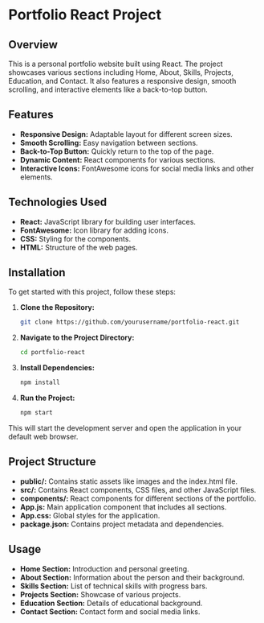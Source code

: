 # Portfolio React Project

## Overview

This is a personal portfolio website built using React. The project showcases various sections including Home, About, Skills, Projects, Education, and Contact. It also features a responsive design, smooth scrolling, and interactive elements like a back-to-top button.

## Features

- **Responsive Design:** Adaptable layout for different screen sizes.
- **Smooth Scrolling:** Easy navigation between sections.
- **Back-to-Top Button:** Quickly return to the top of the page.
- **Dynamic Content:** React components for various sections.
- **Interactive Icons:** FontAwesome icons for social media links and other elements.

## Technologies Used

- **React:** JavaScript library for building user interfaces.
- **FontAwesome:** Icon library for adding icons.
- **CSS:** Styling for the components.
- **HTML:** Structure of the web pages.

## Installation

To get started with this project, follow these steps:

1. **Clone the Repository:**

   ```bash
   git clone https://github.com/yourusername/portfolio-react.git

2. **Navigate to the Project Directory:**
   
   ```bash
   cd portfolio-react
   
3. **Install Dependencies:**
   ```bash
   npm install

4. **Run the Project:**
   ```bash
   npm start

This will start the development server and open the application in your default web browser.

## Project Structure
- **public/:** Contains static assets like images and the index.html file.
- **src/:** Contains React components, CSS files, and other JavaScript files.
- **components/:** React components for different sections of the portfolio.
- **App.js:** Main application component that includes all sections.
- **App.css:** Global styles for the application.
- **package.json:** Contains project metadata and dependencies.
  
## Usage
- **Home Section:** Introduction and personal greeting.
- **About Section:** Information about the person and their background.
- **Skills Section:** List of technical skills with progress bars.
- **Projects Section:** Showcase of various projects.
- **Education Section:** Details of educational background.
- **Contact Section:** Contact form and social media links.


